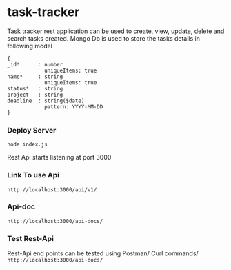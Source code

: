 # task-tracker
Task tracker rest application can be used to create, view, update, delete and search tasks created.
Mongo Db is used to store the tasks details in following model
```
{
_id*	  : number
            uniqueItems: true
name*	  : string
            uniqueItems: true
status*	  : string
project	  : string
deadline  : string($date)
            pattern: YYYY-MM-DD
} 
```

### Deploy Server
```node index.js```

Rest Api starts listening at port 3000

### Link To use Api
`http://localhost:3000/api/v1/`

### Api-doc
`http://localhost:3000/api-docs/`

### Test Rest-Api
Rest-Api end points can be tested using Postman/ Curl commands/ `http://localhost:3000/api-docs/`



